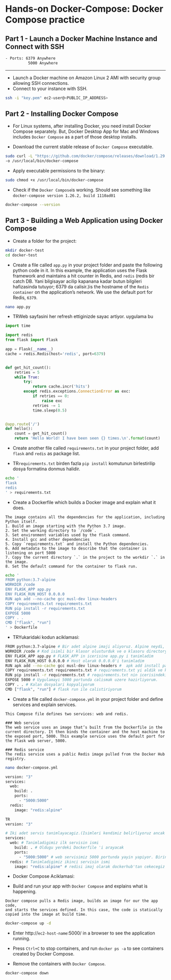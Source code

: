 # Hands-on Docker-Compose: Docker Compose practice


## Part 1 - Launch a Docker Machine Instance and Connect with SSH

```bash
- Ports: 6379 Anywhere
          5000 Anywhere
```
--------------------------------------------------
- Launch a Docker machine on Amazon Linux 2 AMI with security group allowing SSH connections.
- Connect to your instance with SSH.

```bash
ssh -i "key.pem" ec2-user@<PUBLIC_IP_ADDRESS>
```

## Part 2 - Installing Docker Compose

- For Linux systems, after installing Docker, you need install Docker Compose separately. But, Docker Desktop App for Mac and Windows includes `Docker Compose` as a part of those desktop installs.

- Download the current stable release of `Docker Compose` executable.

```bash
sudo curl -L "https://github.com/docker/compose/releases/download/1.29.2/docker-compose-$(uname -s)-$(uname -m)" \
-o /usr/local/bin/docker-compose
```

- Apply executable permissions to the binary:

```bash
sudo chmod +x /usr/local/bin/docker-compose
```

- Check if the `Docker Compose`is working. Should see something like `docker-compose version 1.26.2, build 1110ad01`

```bash
docker-compose --version
```

## Part 3 - Building a Web Application using Docker Compose

- Create a folder for the project:
  
```bash
mkdir docker-test
cd docker-test
```

- Create a file called `app.py` in your project folder and paste the following python code in it. In this example, the application uses the Flask framework and maintains a hit counter in Redis, and  `redis` (redis bir catch DB. Yani bilgisayar acilip kapanana kadar butun bilgileri hafizasinda tutuyor; 6379 da calisir.)is the hostname of the `Redis container` on the application’s network. We use the default port for Redis, `6379`.
```bash
nano app.py
```
- TRWeb sayfasini her refresh ettiginizde sayac artiyor. uygulama bu
```python
import time

import redis
from flask import Flask

app = Flask(__name__)
cache = redis.Redis(host='redis', port=6379)


def get_hit_count():
    retries = 5
    while True:
        try:
            return cache.incr('hits')
        except redis.exceptions.ConnectionError as exc:
            if retries == 0:
                raise exc
            retries -= 1
            time.sleep(0.5)


@app.route('/')
def hello():
    count = get_hit_count()
    return 'Hello World! I have been seen {} times.\n'.format(count)
```

- Create another file called `requirements.txt` in your project folder, add `flask` and `redis` as package list.
 
- TR`requirements.txt` birden fazla `pip install` komutunun birlestirilip dosya formatina donmus halidir.
```bash
echo '
flask
redis
' > requirements.txt
```

- Create a Dockerfile which builds a Docker image and explain what it does.

```text
The image contains all the dependencies for the application, including Python itself.
1. Build an image starting with the Python 3.7 image.
2. Set the working directory to `/code`.
3. Set environment variables used by the flask command.
4. Install gcc and other dependencies
5. Copy `requirements.txt` and install the Python dependencies.
6. Add metadata to the image to describe that the container is listening on port 5000
7. Copy the current directory `.` in the project to the workdir `.` in the image.
8. Set the default command for the container to flask run.
```

```bash
echo '
FROM python:3.7-alpine
WORKDIR /code
ENV FLASK_APP app.py
ENV FLASK_RUN_HOST 0.0.0.0
RUN apk add --no-cache gcc musl-dev linux-headers
COPY requirements.txt requirements.txt
RUN pip install -r requirements.txt
EXPOSE 5000
COPY . .
CMD ["flask", "run"]
' > Dockerfile
```

- TRYukaridaki kodun aciklamasi:

```bash
FROM python:3.7-alpine # Bir adet alpine imaji aliyoruz. Alpine neydi, bilgisayari acip kapatincaya kadarki yapilan islemleri akilda tutan bir gecici(cache) DB
WORKDIR /code # Kod isimli bir klasor olusturduk ve o klasoru directory'miz yaptik
ENV FLASK_APP app.py # FLASK_APP in icerisine app.py i tanimladim
ENV FLASK_RUN_HOST 0.0.0.0 # Host olarak 0.0.0.0'i tanimladim
RUN apk add --no-cache gcc musl-dev linux-headers #  apk add install paketi(yum veya apt-get gibi) gcc, musl-dev ve linux-headers paketlerini kuruyoruz.
COPY requirements.txt requirements.txt # requirements.txt yi aldik ve kopyaladik.
RUN pip install -r requirements.txt # requirements.txt nin icerisindeki dependency'leri kuruyoruz.
EXPOSE 5000 # Uygulamayi 5000 portunda calismak uzere hazirliyorum.
COPY . . # Kalan dosyalari kopyaliyorum
CMD ["flask", "run"] # flask run ile calistiriyorum
```

- Create a file called `docker-compose.yml` in your project folder and define services and explain services.

```text
This Compose file defines two services: web and redis.

### Web service
The web service uses an image that’s built from the Dockerfile in the current directory. It then binds the container and the host machine to the exposed port, 5000. This example service uses the default port for the Flask web server, 5000.

### Redis service
The redis service uses a public Redis image pulled from the Docker Hub registry.
```

```bash
nano docker-compose.yml
```
```bash
version: "3"
services:
  web:
    build: .
    ports:
      - "5000:5000"
  redis:
    image: "redis:alpine"
```

```bash
TR
version: "3"

# Iki adet servis tanimlayacagiz.(Isimleri kendimiz belirliyoruz ancak belirledigimiz isimleri kullanma konusunda tutarli olmaliyiz.)
services:
  web: # Tanimladigimiz ilk servisin ismi
    build: . # Oldugu yerdeki Dockerfile 'i arayacak
    ports:
      - "5000:5000" # web servisimiz 5000 portunda yayin yapiyor. Birinci olan host ikinci olan container'in portu
  redis: # Tanimladigimiz ikinci servisin ismi
    image: "redis:alpine" # redisi imaj olarak dockerhub'tan cekecegiz
```
- Docker Compose Aciklamasi:

- Build and run your app with `Docker Compose` and explains what is happening.

```text
Docker compose pulls a Redis image, builds an image for our the app code,
and starts the services defined. In this case, the code is statically copied into the image at build time.
```

```bash
docker-compose up -d
```

- Enter http://`ec2-host-name`:5000/ in a browser to see the application running.

- Press `Ctrl+C` to stop containers, and run `docker ps -a` to see containers created by Docker Compose.

- Remove the containers with `Docker Compose`.

```bash
docker-compose down
```